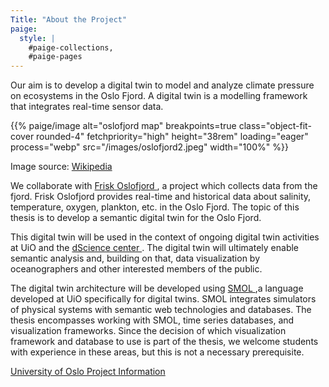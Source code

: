 ```yaml
---
Title: "About the Project"
paige:
  style: |
    #paige-collections,
    #paige-pages
---
```


<div class="container-fluid">
  <div class="justify-content-center row">
    <div class="col col-auto col-lg-7 px-0">
      <p class="lead text-center">
          Our aim is to develop a digital twin to model and analyze climate pressure on ecosystems in the Oslo Fjord. A digital twin is a modelling framework that integrates real-time sensor data.
      <p>{{% paige/image alt="oslofjord map" breakpoints=true class="object-fit-cover rounded-4" fetchpriority="high" height="38rem" loading="eager" process="webp" src="/images/oslofjord2.jpeg" width="100%" %}}</p>
      Image source: <a href=https://no.wikipedia.org/wiki/Oslofjorden> Wikipedia </a>
      </p>
      <p class="lead text-center">
        We collaborate with <a href=https://friskoslofjord.no >Frisk Oslofjord </a>, a project which collects data from the fjord. Frisk Oslofjord provides real-time and historical data about salinity, temperature, oxygen, plankton, etc. in the Oslo Fjord.  The topic of this thesis is to develop a semantic digital twin for the Oslo Fjord.
      </p>
      <p class="lead text-center">
        This digital twin will be used in the context of ongoing digital twin activities at UiO and the <a href= https://uio.no/dscience> dScience center </a> . The digital twin will ultimately enable semantic analysis and, building on that, data visualization by oceanographers and other interested members of the public.
      </p>
      <p class="lead text-center">
        The digital twin architecture will be developed using <a href= https://smolang.org> SMOL </a>,a language developed at UiO specifically for digital twins. SMOL integrates simulators of physical systems with semantic web technologies and databases.  The thesis encompasses working with SMOL, time series databases, and visualization frameworks.  Since the decision of which visualization framework and database to use is part of the thesis, we welcome students with experience in these areas, but this is not a necessary prerequisite.
      </p>
    </div>
  </div>
</div>

<p class="text-center">
    <a class="lead" href="https://www.mn.uio.no/ifi/studier/masteroppgaver/psy/climate-barometer-for-the-oslo-fjord.html"> University of Oslo Project Information </a>
</p>

